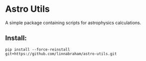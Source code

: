 # Astro Utils

A simple package containing scripts for astrophysics calculations.

## Install:
```
pip install --force-reinstall git+https://github.com/linnabraham/astro-utils.git
```
